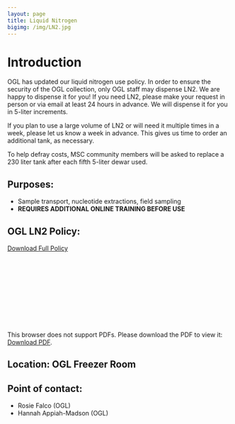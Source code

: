 ```yaml
---
layout: page
title: Liquid Nitrogen
bigimg: /img/LN2.jpg
---
```

# Introduction

OGL has updated our liquid nitrogen use policy. In order to ensure the security of the OGL collection, only OGL staff may dispense LN2. We are happy to dispense it for you! If you need LN2, please make your request in person or via email at least 24 hours in advance. We will dispense it for you in 5-liter increments. 

If you plan to use a large volume of LN2 or will need it multiple times in a week, please let us know a week in advance. This gives us time to order an additional tank, as necessary.

To help defray costs, MSC community members will be asked to replace a 230 liter tank after each fifth 5-liter dewar used. 

## Purposes:
- Sample transport, nucleotide extractions, field sampling
- **REQUIRES ADDITIONAL ONLINE TRAINING BEFORE USE**

## OGL LN2 Policy:

[Download Full Policy](https://raw.githubusercontent.com/NUMSC-CoreFacility/sharedLabSpace/gh-pages/protocols/OGL_LN2_Policy.dld.pdf)

<object data="https://numsc-corefacility.github.io/sharedLabSpace/protocols/OGL_LN2_Policy.dld.pdf" type="application/pdf" width="700px" height="700px">
    <embed src="https://numsc-corefacility.github.io/sharedLabSpace/protocols/OGL_LN2_Policy.dld.pdf">
        <p>This browser does not support PDFs. Please download the PDF to view it: <a href="https://raw.githubusercontent.com/NUMSC-CoreFacility/sharedLabSpace/gh-pages/protocols/OGL_LN2_Policy.dld.pdf">Download PDF</a>.</p>
    </object>

## Location: OGL Freezer Room

## Point of contact: 
- Rosie Falco (OGL)
- Hannah Appiah-Madson (OGL)

